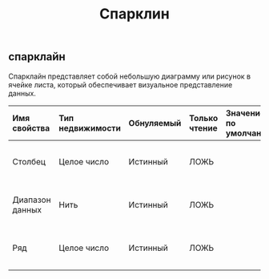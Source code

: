 ﻿---
title: Спарклин
second_title: Aspose.Cells Cloud Documen
type: docs
url: /ru/specification/model/sparkline/
description: "Aspose.Cells Спецификация облачной модели: Sparkline. Легко обрабатывайте Excel и другие документы электронных таблиц с помощью таких функций, как открытие, создание, редактирование, разделение, слияние, сравнение и преобразование."
kwords: Excel, Office, электронная таблица, Cloud REST API, спарклайн
weight: 50
---
## **спарклайн**

 Спарклайн представляет собой небольшую диаграмму или рисунок в ячейке листа, который обеспечивает визуальное представление данных.

| Имя свойства| Тип недвижимости| Обнуляемый| Только чтение| Значение по умолчанию| Описание|
|:- |:- |:- |:- |:- |:- |
| Столбец| Целое число| Истинный| ЛОЖЬ|| Получает индекс столбца спарклайна.|
| Диапазон данных| Нить| Истинный| ЛОЖЬ|| Представляет диапазон данных спарклайна.|
| Ряд| Целое число| Истинный| ЛОЖЬ|| Получает индекс строки спарклайна.|

